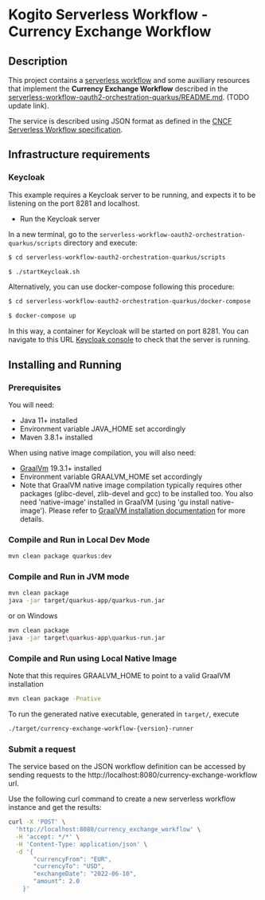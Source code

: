 # Kogito Serverless Workflow - Currency Exchange Workflow

## Description

This project contains a [serverless workflow](src/main/resources/currency-exchange-workflow.sw.json) and some auxiliary resources that implement the **Currency Exchange Workflow**
described in the [serverless-workflow-oauth2-orchestration-quarkus/README.md](https://github.com/wmedvede/kogito-docs/blob/main/serverlessworkflow/modules/ROOT/pages/security/orchestrating-third-party-services-with-oauth2.adoc). (TODO update link).

The service is described using JSON format as defined in the
[CNCF Serverless Workflow specification](https://github.com/serverlessworkflow/specification).

## Infrastructure requirements

### Keycloak

This example requires a Keycloak server to be running, and expects it to be listening on the port 8281 and localhost.

* Run the Keycloak server

In a new terminal, go to the `serverless-workflow-oauth2-orchestration-quarkus/scripts` directory and execute:

```sh
$ cd serverless-workflow-oauth2-orchestration-quarkus/scripts

$ ./startKeycloak.sh
```

Alternatively, you can use docker-compose following this procedure:

```sh
$ cd serverless-workflow-oauth2-orchestration-quarkus/docker-compose

$ docker-compose up
```

In this way, a container for Keycloak will be started on port 8281.
You can navigate to this URL [Keycloak console](http://localhost:8281/auth) to check that the server is running. 

## Installing and Running

### Prerequisites

You will need:
- Java 11+ installed
- Environment variable JAVA_HOME set accordingly
- Maven 3.8.1+ installed

When using native image compilation, you will also need:
- [GraalVm](https://www.graalvm.org/downloads/) 19.3.1+ installed
- Environment variable GRAALVM_HOME set accordingly
- Note that GraalVM native image compilation typically requires other packages (glibc-devel, zlib-devel and gcc) to be installed too.  You also need 'native-image' installed in GraalVM (using 'gu install native-image'). Please refer to [GraalVM installation documentation](https://www.graalvm.org/docs/reference-manual/aot-compilation/#prerequisites) for more details.

### Compile and Run in Local Dev Mode

```sh
mvn clean package quarkus:dev
```

### Compile and Run in JVM mode

```sh
mvn clean package 
java -jar target/quarkus-app/quarkus-run.jar
```

or on Windows

```sh
mvn clean package
java -jar target\quarkus-app\quarkus-run.jar
```

### Compile and Run using Local Native Image
Note that this requires GRAALVM_HOME to point to a valid GraalVM installation

```sh
mvn clean package -Pnative
```

To run the generated native executable, generated in `target/`, execute

```sh
./target/currency-exchange-workflow-{version}-runner
```

### Submit a request

The service based on the JSON workflow definition can be accessed by sending requests to the http://localhost:8080/currency-exchange-workflow url.

Use the following curl command to create a new serverless workflow instance and get the results:


```sh
curl -X 'POST' \
  'http://localhost:8080/currency_exchange_workflow' \
  -H 'accept: */*' \
  -H 'Content-Type: application/json' \
  -d '{
       "currencyFrom": "EUR",
       "currencyTo": "USD",
       "exchangeDate": "2022-06-10",
       "amount": 2.0
    }'
```
